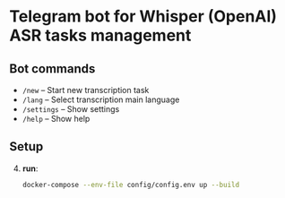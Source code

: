 # Telegram bot for Whisper (OpenAI) ASR tasks management

## Bot commands
- `/new` – Start new transcription task
- `/lang` – Select transcription main language
- `/settings` – Show settings
- `/help` – Show help

## Setup
4. **run**:
    ```bash
    docker-compose --env-file config/config.env up --build
    ```
